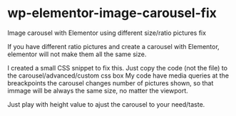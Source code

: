 # wp-elementor-image-carousel-fix
Image carousel with Elementor using different size/ratio pictures fix

If you have different ratio pictures and create a carousel with Elementor, elementor will not make them all the same size.

I created a small CSS snippet to fix this. Just copy the code (not the file) to the carousel/advanced/custom css box
My code have media queries at the breackpoints the carousel changes number of pictures shown, so that immage will be always the same size, no matter the viewport.

Just play with height value to ajust the carousel to your need/taste.
